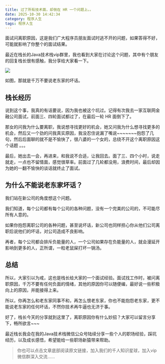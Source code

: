 ```yaml
---
title: 过了所有技术面，却倒在 HR 一个问题上。。
date: 2025-10-30 14:42:34
category: 程序人生
tags: 程序人生
---
```


面试问离职原因，这是我们广大程序员朋友面试时逃不开的问题，如果答得不好，可能就影响了你整个的面试结果。

最近在栈长的Java技术栈vip群里，我也看到大家在讨论这个问题，其中有个朋友的回复栈长很有感触，我分享给大家看一下。

![](http://img.javastack.cn/18-12-19/13111134.jpg)

如图，那就是千万不要说老东家的坏话。

## 栈长经历

说到这个事，我真的有话要说，因为我也被这个坑过。记得有次我去一家互联网金融公司面试，前面三、四轮面试都过了，在最后一轮 HR 面倒下了。

那女的问我为什么要离职，我说想寻找更好的机会，她又问我为什么想寻找更多的机会，然后又一个劲的问我真实原因，我没忍住说漏了嘴说~~~~~~~抱怨了几句，然后后面聊的就不是不愉快了，很八婆的一个女的，总绕不开这个离职原因这个话题 。。。

最后，她出去一会，再进来，和我说不合适，让我回去。面了三、四个小时，说走就走，一点也不留情面，感觉很草率。前面过了几轮都没用，浪费时间，最后却因为她的一翻不愉快的谈话就终止了面试。

## 为什么不能说老东家坏话？

我们站在新公司的角度想这个问题。

我们知道，每个公司都有每个公司的各种问题，没有一个完美的公司的，不可能尽所有人意的。

如果你抱怨离职公司的各种问题，甚至说坏话，新公司也同样担心你从他们公司离职后说他们的坏话，对公司造成不良影响。

再者，每个公司都会排斥负能量的人，一个公司如果存在负能量的人，就会漫延开影响到更多的人，正所谓，一粒老鼠屎打坏一锅汤。

## 总结

所以，大家引以为戒，这也是栈长给大家的一个面试经验。面试找工作时，被问离职原因，千万不要有任何负面的情绪，其他的原因你可以随便编，最好说一些积极向上的原因，并能接得上来。

所以，你再怎么和老东家同事不和，再怎么恨老东家，你也不能抱怨老东家，更不能说老东家的任何坏话，不然你技术再牛逼也无济于事。

好了，栈长今天的分享就到这里了，离职原因你有什么妙招？大家可以留言分享下，畅所欲言~~~

最近栈长我会在我的Java技术栈微信公众号陆续分享一些个人的职场经验，踩坑经历，以及成长感悟，希望能给一些职场新猿带来帮助。

> 你也可以点击文章底部阅读原文链接，加入我们的千人知识星球，加入vip微信群深入交流……

